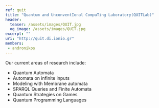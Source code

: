 ```yaml
---
ref: quit
title: "Quantum and UnconventIonal CompuTing Laboratory(QUITLab)"
header:
  teaser: /assets/images/QUIT.jpg
  og_image: /assets/images/QUIT.jpg
excerpt: ""
uri: "http://quit.di.ionio.gr"
members:
 - andronikos
---
```


Our current areas of research include:

- Quantum Automata
- Automata on infinite inputs
- Modeling with Membrane automata
- SPARQL Queries and Finite Automata
- Quantum Strategies on Games
- Quantum Programming Languages
